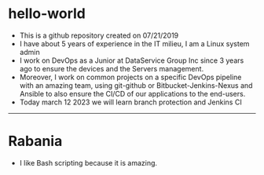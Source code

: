 # hello-world
- This is a github repository created on 07/21/2019
- I have about 5 years of experience in the IT milieu, I am a Linux system admin
- I work on DevOps as a Junior at DataService Group Inc since 3 years ago to ensure the devices and the Servers management.
- Moreover, I work on common projects on a specific DevOps pipeline with an amazing team, using git-github or Bitbucket-Jenkins-Nexus and Ansible to also ensure the CI/CD of our applications to the end-users.
- Today march 12 2023 we will learn branch protection and Jenkins CI
-------------
# Rabania
- I like Bash scripting because it is amazing.